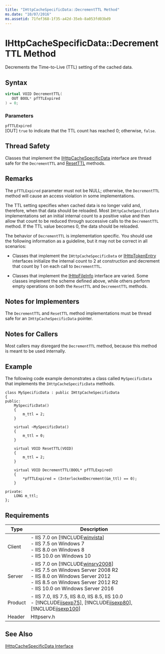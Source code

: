 ```yaml
---
title: "IHttpCacheSpecificData::DecrementTTL Method"
ms.date: "10/07/2016"
ms.assetid: 71fef368-1f35-a42d-35eb-8a053fd03bd9
---
```

# IHttpCacheSpecificData::DecrementTTL Method
Decrements the Time-to-Live (TTL) setting of the cached data.  
  
## Syntax  
  
```cpp  
virtual VOID DecrementTTL(  
   OUT BOOL* pfTTLExpired  
) = 0;  
```  
  
### Parameters  
 `pfTTLExpired`  
 [OUT] `true` to indicate that the TTL count has reached 0; otherwise, `false`.  
  
## Thread Safety  
 Classes that implement the [IHttpCacheSpecificData](../../web-development-reference/native-code-api-reference/ihttpcachespecificdata-interface.md) interface are thread safe for the `DecrementTTL` and [ResetTTL](../../web-development-reference/native-code-api-reference/ihttpcachespecificdata-resetttl-method.md) methods.  
  
## Remarks  
 The `pfTTLExpired` parameter must not be NULL; otherwise, the `DecrementTTL` method will cause an access violation in some implementations.  
  
 The TTL setting specifies when cached data is no longer valid and, therefore, when that data should be reloaded. Most `IHttpCacheSpecificData` implementations set an initial internal count to a positive value and then allow that count to be reduced through successive calls to the `DecrementTTL` method. If the TTL value becomes 0, the data should be reloaded.  
  
 The behavior of `DecrementTTL` is implementation specific. You should use the following information as a guideline, but it may not be correct in all scenarios:  
  
-   Classes that implement the `IHttpCacheSpecificData` or [IHttpTokenEntry](../../web-development-reference/native-code-api-reference/ihttptokenentry-interface.md) interfaces initialize the internal count to 2 at construction and decrement that count by 1 on each call to `DecrementTTL`.  
  
-   Classes that implement the [IHttpFileInfo](../../web-development-reference/native-code-api-reference/ihttpfileinfo-interface.md) interface are varied. Some classes implement the scheme defined above, while others perform empty operations on both the `ResetTTL` and `DecrementTTL` methods.  
  
## Notes for Implementers  
 The `DecrementTTL` and `ResetTTL` method implementations must be thread safe for an `IHttpCacheSpecificData` pointer.  
  
## Notes for Callers  
 Most callers may disregard the `DecrementTTL` method, because this method is meant to be used internally.  
  
## Example  
 The following code example demonstrates a class called `MySpecificData` that implements the `IHttpCacheSpecificData` methods.  
  
```  
class MySpecificData : public IHttpCacheSpecificData  
{  
public:  
    MySpecificData()  
    {  
        m_ttl = 2;  
    }  
  
    virtual ~MySpecificData()  
    {  
        m_ttl = 0;  
    }  
  
    virtual VOID ResetTTL(VOID)  
    {  
        m_ttl = 2;  
    }  
  
    virtual VOID DecrementTTL(BOOL* pfTTLExpired)  
    {  
        *pfTTLExpired = (InterlockedDecrement(&m_ttl) == 0);  
    }  
  
private:  
    LONG m_ttl;  
};  
```  
  
## Requirements  
  
|Type|Description|  
|----------|-----------------|  
|Client|-   IIS 7.0 on [!INCLUDE[winvista](../../wmi-provider/includes/winvista-md.md)]<br />-   IIS 7.5 on Windows 7<br />-   IIS 8.0 on Windows 8<br />-   IIS 10.0 on Windows 10|  
|Server|-   IIS 7.0 on [!INCLUDE[winsrv2008](../../wmi-provider/includes/winsrv2008-md.md)]<br />-   IIS 7.5 on Windows Server 2008 R2<br />-   IIS 8.0 on Windows Server 2012<br />-   IIS 8.5 on Windows Server 2012 R2<br />-   IIS 10.0 on Windows Server 2016|  
|Product|-   IIS 7.0, IIS 7.5, IIS 8.0, IIS 8.5, IIS 10.0<br />-   [!INCLUDE[iisexp75](../../web-development-reference/native-code-api-reference/includes/iisexp75-md.md)], [!INCLUDE[iisexp80](../../web-development-reference/native-code-api-reference/includes/iisexp80-md.md)], [!INCLUDE[iisexp100](../../web-development-reference/native-code-api-reference/includes/iisexp100-md.md)]|  
|Header|Httpserv.h|  
  
## See Also  
 [IHttpCacheSpecificData Interface](../../web-development-reference/native-code-api-reference/ihttpcachespecificdata-interface.md)